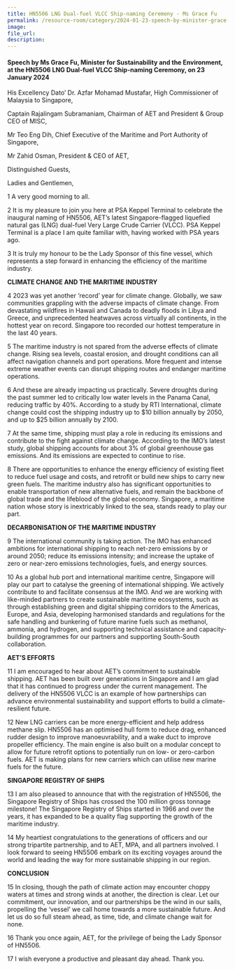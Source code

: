 ```yaml
---  
title: HN5506 LNG Dual-fuel VLCC Ship-naming Ceremony - Ms Grace Fu  
permalink: /resource-room/category/2024-01-23-speech-by-minister-grace-fu-at-the-hn5506-lng-dual-fuel-vlcc-ship-naming-ceremony
image:  
file_url:  
description:  
---  
```


#### Speech by Ms Grace Fu, Minister for Sustainability and the Environment, at the HN5506 LNG Dual-fuel VLCC Ship-naming Ceremony, on 23 January 2024

His Excellency Dato’ Dr. Azfar Mohamad Mustafar, High Commissioner of Malaysia to Singapore,

Captain Rajalingam Subramaniam, Chairman of AET and President & Group CEO of MISC,

Mr Teo Eng Dih, Chief Executive of the Maritime and Port Authority of Singapore,

Mr Zahid Osman, President & CEO of AET,

Distinguished Guests,

Ladies and Gentlemen,

1 A very good morning to all.

2  It is my pleasure to join you here at PSA Keppel Terminal to celebrate the inaugural naming of HN5506, AET’s latest Singapore-flagged liquefied natural gas (LNG) dual-fuel Very Large Crude Carrier (VLCC). PSA Keppel Terminal is a place I am quite familiar with, having worked with PSA years ago.

3  It is truly my honour to be the Lady Sponsor of this fine vessel, which represents a step forward in enhancing the efficiency of the maritime industry.

**CLIMATE CHANGE AND THE MARITIME INDUSTRY**

4  2023 was yet another ‘record’ year for climate change. Globally, we saw communities grappling with the adverse impacts of climate change. From devastating wildfires in Hawaii and Canada to deadly floods in Libya and Greece, and unprecedented heatwaves across virtually all continents, in the hottest year on record. Singapore too recorded our hottest temperature in the last 40 years.

5  The maritime industry is not spared from the adverse effects of climate change. Rising sea levels, coastal erosion, and drought conditions can all affect navigation channels and port operations. More frequent and intense extreme weather events can disrupt shipping routes and endanger maritime operations.

6  And these are already impacting us practically. Severe droughts during the past summer led to critically low water levels in the Panama Canal, reducing traffic by 40%. According to a study by RTI International, climate change could cost the shipping industry up to $10 billion annually by 2050, and up to $25 billion annually by 2100.

7  At the same time, shipping must play a role in reducing its emissions and contribute to the fight against climate change. According to the IMO’s latest study, global shipping accounts for about 3% of global greenhouse gas emissions. And its emissions are expected to continue to rise.

8  There are opportunities to enhance the energy efficiency of existing fleet to reduce fuel usage and costs, and retrofit or build new ships to carry new green fuels. The maritime industry also has significant opportunities to enable transportation of new alternative fuels, and remain the backbone of global trade and the lifeblood of the global economy. Singapore, a maritime nation whose story is inextricably linked to the sea, stands ready to play our part.

**DECARBONISATION OF THE MARITIME INDUSTRY**

9  The international community is taking action. The IMO has enhanced ambitions for international shipping to reach net-zero emissions by or around 2050; reduce its emissions intensity; and increase the uptake of zero or near-zero emissions technologies, fuels, and energy sources.

10  As a global hub port and international maritime centre, Singapore will play our part to catalyse the greening of international shipping. We actively contribute to and facilitate consensus at the IMO. And we are working with like-minded partners to create sustainable maritime ecosystems, such as through establishing green and digital shipping corridors to the Americas, Europe, and Asia, developing harmonised standards and regulations for the safe handling and bunkering of future marine fuels such as methanol, ammonia, and hydrogen, and supporting technical assistance and capacity-building programmes for our partners and supporting South-South collaboration.

**AET’S EFFORTS**

11  I am encouraged to hear about AET’s commitment to sustainable shipping. AET has been built over generations in Singapore and I am glad that it has continued to progress under the current management. The delivery of the HN5506 VLCC is an example of how partnerships can advance environmental sustainability and support efforts to build a climate-resilient future.

12  New LNG carriers can be more energy-efficient and help address methane slip. HN5506 has an optimised hull form to reduce drag, enhanced rudder design to improve manoeuvrability, and a wake duct to improve propeller efficiency. The main engine is also built on a modular concept to allow for future retrofit options to potentially run on low- or zero-carbon fuels. AET is making plans for new carriers which can utilise new marine fuels for the future.

**SINGAPORE REGISTRY OF SHIPS**

13  I am also pleased to announce that with the registration of HN5506, the Singapore Registry of Ships has crossed the 100 million gross tonnage milestone! The Singapore Registry of Ships started in 1966 and over the years, it has expanded to be a quality flag supporting the growth of the maritime industry.

14  My heartiest congratulations to the generations of officers and our strong tripartite partnership, and to AET, MPA, and all partners involved. I look forward to seeing HN5506 embark on its exciting voyages around the world and leading the way for more sustainable shipping in our region.

**CONCLUSION**

15  In closing, though the path of climate action may encounter choppy waters at times and strong winds at another, the direction is clear. Let our commitment, our innovation, and our partnerships be the wind in our sails, propelling the ‘vessel’ we call home towards a more sustainable future. And let us do so full steam ahead, as time, tide, and climate change wait for none.

16  Thank you once again, AET, for the privilege of being the Lady Sponsor of HN5506.

17  I wish everyone a productive and pleasant day ahead. Thank you.



